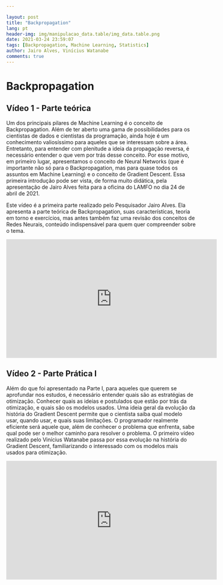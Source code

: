 ```yaml
---

layout: post
title: "Backpropagation"
lang: pt
header-img: img/manipulacao_data.table/img_data.table.png
date: 2021-03-24 23:59:07
tags: [Backpropagation, Machine Learning, Statistics]
author: Jairo Alves, Vinícius Watanabe
comments: true
---
```


# Backpropagation

## Vídeo 1 - Parte teórica
Um dos principais pilares de Machine Learning é o conceito de Backpropagation. Além de ter aberto uma gama de possibilidades para os cientistas de dados e cientistas da programação, ainda hoje é um conhecimento valiosíssimo para aqueles que se interessam sobre a área. Entretanto, para entender com plenitude a ideia da propagação reversa, é necessário entender o que vem por trás desse conceito. Por esse motivo, em primeiro lugar, apresentamos o conceito de Neural Networks (que é importante não só para o Backpropagation, mas para quase todos os assuntos em Machine Learning) e o conceito de Gradient Descent. Essa primeira introdução pode ser vista, de forma muito didática, pela apresentação de Jairo Alves feita para a oficina do LAMFO no dia 24 de abril de 2021.

Este vídeo é a primeira parte realizado pelo Pesquisador Jairo Alves. Ela apresenta a parte teórica de Backpropagation, suas características, teoria em torno e exercícios, mas antes também faz uma revisão dos conceitos de Redes Neurais, conteúdo indispensável para quem quer compreender sobre o tema.

<iframe width="560" height="315" src="https://www.youtube.com/embed/Oe3NOIjK0zE" title="Parte Teórica" frameborder="0" allow="accelerometer; autoplay; clipboard-write; encrypted-media; gyroscope; picture-in-picture" allowfullscreen></iframe>

## Vídeo 2 - Parte Prática I
Além do que foi apresentado na Parte I, para aqueles que querem se aprofundar nos estudos, é necessário entender quais são as estratégias de otimização. Conhecer quais as ideias e postulados que estão por trás da otimização, e quais são os modelos usados. Uma ideia geral da evolução da história do Gradient Descent permite que o cientista saiba qual modelo usar, quando usar, e quais suas limitações. O programador realmente eficiente será aquele que, além de conhecer o problema que enfrenta, sabe qual pode ser o melhor caminho para resolver o problema. O primeiro vídeo realizado pelo Vinícius Watanabe passa por essa evolução na história do Gradient Descent, familiarizando o interessado com os modelos mais usados para otimização.


<iframe width="560" height="315" src="https://www.youtube.com/embed/Cd4S_EhCSos" title="Parte Prática I" frameborder="0" allow="accelerometer; autoplay; clipboard-write; encrypted-media; gyroscope; picture-in-picture" allowfullscreen></iframe>
